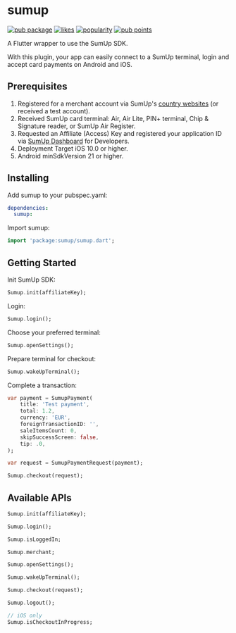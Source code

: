# sumup

[![pub package](https://img.shields.io/pub/v/sumup.svg)](https://pub.dev/packages/sumup) [![likes](https://badges.bar/sumup/likes)](https://pub.dev/packages/sumup/score) [![popularity](https://badges.bar/sumup/popularity)](https://pub.dev/packages/sumup/score)  [![pub points](https://badges.bar/sumup/pub%20points)](https://pub.dev/packages/sumup/score)

A Flutter wrapper to use the SumUp SDK.

With this plugin, your app can easily connect to a SumUp terminal,
login and accept card payments on Android and iOS.

## Prerequisites

1) Registered for a merchant account via SumUp's [country websites](https://sumup.it/purplesoft) (or received a test account).
2) Received SumUp card terminal: Air, Air Lite, PIN+ terminal, Chip & Signature reader, or SumUp Air Register.
3) Requested an Affiliate (Access) Key and registered your application ID via [SumUp Dashboard](https://me.sumup.com/developers) for Developers.
4) Deployment Target iOS 10.0 or higher.
5) Android minSdkVersion 21 or higher.

## Installing

Add sumup to your pubspec.yaml:

```yaml
dependencies:
  sumup:
```

Import sumup:

```dart
import 'package:sumup/sumup.dart';
```

## Getting Started

Init SumUp SDK:

```dart
Sumup.init(affiliateKey);
```

Login:

```dart
Sumup.login();
```

Choose your preferred terminal:

```dart
Sumup.openSettings();
```

Prepare terminal for checkout:

```dart
Sumup.wakeUpTerminal();
```

Complete a transaction:

```dart
var payment = SumupPayment(
    title: 'Test payment',
    total: 1.2,
    currency: 'EUR',
    foreignTransactionID: '',
    saleItemsCount: 0,
    skipSuccessScreen: false,
    tip: .0,
);

var request = SumupPaymentRequest(payment);

Sumup.checkout(request);
```

## Available APIs

```dart
Sumup.init(affiliateKey);

Sumup.login();

Sumup.isLoggedIn;

Sumup.merchant;

Sumup.openSettings();

Sumup.wakeUpTerminal();

Sumup.checkout(request);

Sumup.logout();

// iOS only
Sumup.isCheckoutInProgress;

```